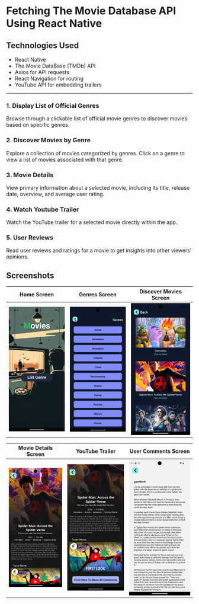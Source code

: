 # Fetching The Movie Database API Using React Native

## Technologies Used

- React Native
- The Movie DataBase (TMDb) API
- Axios for API requests
- React Navigation for routing
- YouTube API for embedding trailers
<hr>

### 1. Display List of Official Genres

Browse through a clickable list of official movie genres to discover movies based on specific genres.

### 2. Discover Movies by Genre

Explore a collection of movies categorized by genres. Click on a genre to view a list of movies associated with that genre.

### 3. Movie Details

View primary information about a selected movie, including its title, release date, overview, and average user rating.

### 4. Watch Youtube Trailer

Watch the YouTube trailer for a selected movie directly within the app.

### 5. User Reviews

Read user reviews and ratings for a movie to get insights into other viewers' opinions.

## Screenshots

Home Screen            |  Genres Screen            |  Discover Movies Screen
:-------------------------:|:-------------------------:|:-------------------------:
![Home Screen](assets/images/Screenshot_Home.png)  |  ![Genres Page](assets/images/Screenshot_genres.png)  |  ![Discover Movies Page](assets/images/Screenshot_discover_movies.png)

Movie Details Screen         |  YouTube Trailer         |  User Comments Screen
:-------------------------:|:-------------------------:|:-------------------------:
![Movie Details Page](assets/images/Screenshot_details_movie.png)  |  ![YouTube Trailer Page](assets/images/Screenshot_trailer_youtube.png)  |  ![User Comments Page](assets/images/Screenshot_comments.png)

